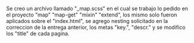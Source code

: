 Se creo un archivo llamado "_map.scss" en el cual se trabajo lo pedido en el proyecto "map" "map-get" "mixin" "extend", los mismo solo fueron aplicados sobre el "index.html", se agrego nesting solicitado en la correccion de la entrega anterior, los metas "key.", "descr." y se modifico los "title" de cada pagina.